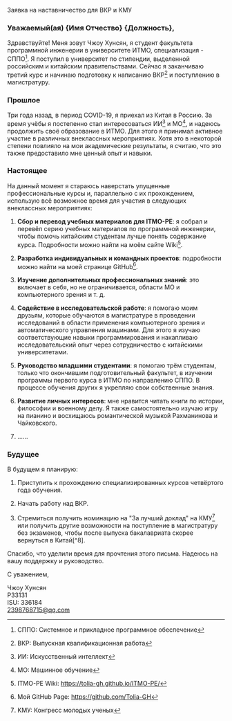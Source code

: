 Заявка на наставничество для ВКР и КМУ

### Уважаемый(ая) {Имя Отчество} {Должность},

Здравствуйте! Меня зовут Чжоу Хунсян, я студент факультета программной инженерии в университете ИТМО, специализация - СППО[^1]. Я поступил в университет по стипендии, выделенной российским и китайским правительствами. Сейчас я заканчиваю третий курс и начинаю подготовку к написанию ВКР[^2] и поступлению в магистратуру.

### Прошлое

Три года назад, в период COVID-19, я приехал из Китая в Россию. За время учёбы я постепенно стал интересоваться ИИ[^3] и МО[^4], и надеюсь продолжить своё образование в ИТМО. Для этого я принимал активное участие в различных внеклассных мероприятиях. Хотя это в некоторой степени повлияло на мои академические результаты, я считаю, что это также предоставило мне ценный опыт и навыки.

### Настоящее

На данный момент я стараюсь наверстать упущенные профессиональные курсы и, параллельно с их прохождением, использую всё возможное время для участия в следующих внеклассных мероприятиях:

1. **Сбор и перевод учебных материалов для ITMO-PE**: я собрал и перевёл серию учебных материалов по программной инженерии, чтобы помочь китайским студентам лучше понять содержание курса. Подробности можно найти на моём сайте Wiki[^5].

2. **Разработка индивидуальных и командных проектов**: подробности можно найти на моей странице GitHub[^6].

3. **Изучение дополнительных профессиональных знаний**: это включает в себя, но не ограничивается, области МО и компьютерного зрения и т. д.

4. **Содействие в исследовательской работе**: я помогаю моим друзьям, которые обучаются в магистратуре в проведении исследований в области применения компьютерного зрения и автоматического управления машинами. Для этого я изучаю соответствующие навыки программирования и накапливаю исследовательский опыт через сотрудничество с китайскими университетами.

5. **Руководство младшими студентами**: я помогаю трём студентам, только что окончившим подготовительный факультет, в изучении программы первого курса в ИТМО по направлению СППО. В процессе обучения других я укрепляю свои собственные знания.

6. **Развитие личных интересов**: мне нравится читать книги по истории, философии и военному делу. Я также самостоятельно изучаю игру на пианино и восхищаюсь романтической музыкой Рахманинова и Чайковского.

7. ......

### Будущее

В будущем я планирую:

1. Приступить к прохождению специализированных курсов четвёртого года обучения.

2. Начать работу над ВКР.

3. Стремиться получить номинацию на "За лучший доклад" на КМУ[^7] или получить другие возможности на поступление в магистратуру без экзаменов, чтобы после выпуска бакалавриата скорее вернуться в Китай[^8].

Спасибо, что уделили время для прочтения этого письма. Надеюсь на вашу поддержку и руководство.

С уважением,

Чжоу Хунсян  
P33131  
ISU: 336184  
2398768715@qq.com  

[^1]: СППО: Системное и прикладное программное обеспечение  
[^2]: ВКР: Выпускная квалификационная работа  
[^3]: ИИ: Искусственный интеллект  
[^4]: МО: Машинное обучение  
[^5]: ITMO-PE Wiki: https://tolia-gh.github.io/ITMO-PE/
[^6]: Мой GitHub Page: https://github.com/Tolia-GH
[^7]: КМУ: Конгресс молодых ученых
